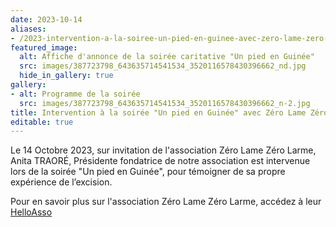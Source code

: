 ```yaml
---
date: 2023-10-14
aliases:
- /2023-intervention-a-la-soiree-un-pied-en-guinee-avec-zero-lame-zero-larme/
featured_image:
  alt: Affiche d'annonce de la soirée caritative "Un pied en Guinée"
  src: images/387723798_643635714541534_3520116578430396662_nd.jpg
  hide_in_gallery: true
gallery:
- alt: Programme de la soirée
  src: images/387723798_643635714541534_3520116578430396662_n-2.jpg
title: Intervention à la soirée "Un pied en Guinée" avec Zéro Lame Zéro Larme
editable: true
---
```

Le 14 Octobre 2023, sur invitation de l'association Zéro Lame Zéro Larme, Anita TRAORÉ, Présidente fondatrice de notre association est intervenue lors de la soirée "Un pied en Guinée", pour témoigner de sa propre expérience de l’excision.

Pour en savoir plus sur l'association Zéro Lame Zéro Larme, accédez à leur [HelloAsso](https://www.helloasso.com/associations/zero-lame-zero-larme)
